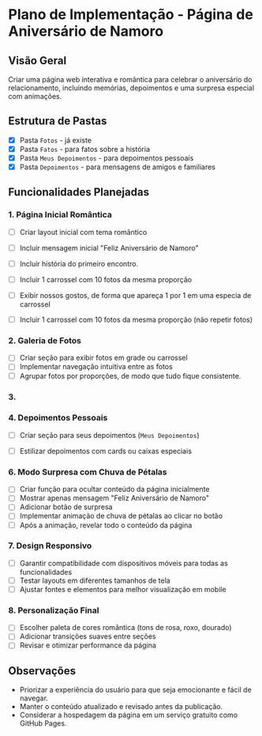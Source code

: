 # Plano de Implementação - Página de Aniversário de Namoro

## Visão Geral
Criar uma página web interativa e romântica para celebrar o aniversário do relacionamento, incluindo memórias, depoimentos e uma surpresa especial com animações.

## Estrutura de Pastas
- [x] Pasta `Fotos` - já existe
- [x] Pasta `Fatos` - para fatos sobre a história
- [x] Pasta `Meus Depoimentos` - para depoimentos pessoais
- [x] Pasta `Depoimentos` - para mensagens de amigos e familiares

## Funcionalidades Planejadas

### 1. Página Inicial Romântica
- [ ] Criar layout inicial com tema romântico
- [ ] Incluir mensagem inicial "Feliz Aniversário de Namoro"
- [ ] Incluir história do primeiro encontro.
- [ ] Incluir 1 carrossel com 10 fotos da mesma proporção
- [ ] Exibir nossos gostos, de forma que apareça 1 por 1 em uma especia de carrossel
- [ ] Incluir 1 carrossel com 10 fotos da mesma proporção (não repetir fotos)


### 2. Galeria de Fotos
- [ ] Criar seção para exibir fotos em grade ou carrossel
- [ ] Implementar navegação intuitiva entre as fotos
- [ ] Agrupar fotos por proporções, de modo que tudo fique consistente.

### 3. 

### 4. Depoimentos Pessoais
- [ ] Criar seção para seus depoimentos (`Meus Depoimentos`)
- [ ] Estilizar depoimentos com cards ou caixas especiais



### 6. Modo Surpresa com Chuva de Pétalas
- [ ] Criar função para ocultar conteúdo da página inicialmente
- [ ] Mostrar apenas mensagem "Feliz Aniversário de Namoro"
- [ ] Adicionar botão de surpresa
- [ ] Implementar animação de chuva de pétalas ao clicar no botão
- [ ] Após a animação, revelar todo o conteúdo da página

### 7. Design Responsivo
- [ ] Garantir compatibilidade com dispositivos móveis para todas as funcionalidades
- [ ] Testar layouts em diferentes tamanhos de tela
- [ ] Ajustar fontes e elementos para melhor visualização em mobile

### 8. Personalização Final
- [ ] Escolher paleta de cores romântica (tons de rosa, roxo, dourado)
- [ ] Adicionar transições suaves entre seções
- [ ] Revisar e otimizar performance da página

## Observações
- Priorizar a experiência do usuário para que seja emocionante e fácil de navegar.
- Manter o conteúdo atualizado e revisado antes da publicação.
- Considerar a hospedagem da página em um serviço gratuito como GitHub Pages.